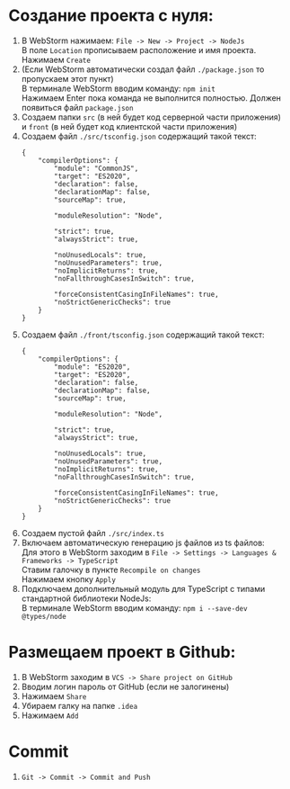 # Создание проекта с нуля:
1. В WebStorm нажимаем: `File -> New -> Project -> NodeJs`  
   В поле `Location` прописываем расположение и имя проекта.  
   Нажимаем `Create`  
2. (Если WebStorm автоматически создал файл `./package.json` то пропускаем этот пункт)  
   В терминале WebStorm вводим команду: `npm init`  
   Нажимаем Enter пока команда не выполнится полностью.
   Должен появиться файл `package.json`  
3. Создаем папки `src` (в ней будет код серверной части приложения)  
   и `front` (в ней будет код клиентской части приложения)
4. Создаем файл `./src/tsconfig.json` содержащий такой текст:  
   ```
   {
       "compilerOptions": {
           "module": "CommonJS",
           "target": "ES2020",
           "declaration": false,
           "declarationMap": false,
           "sourceMap": true,
        
           "moduleResolution": "Node",
        
           "strict": true,
           "alwaysStrict": true,
        
           "noUnusedLocals": true,
           "noUnusedParameters": true,
           "noImplicitReturns": true,
           "noFallthroughCasesInSwitch": true,
        
           "forceConsistentCasingInFileNames": true,
           "noStrictGenericChecks": true
       }
   }
   ```
5. Создаем файл `./front/tsconfig.json` содержащий такой текст:  
   ```
   {
       "compilerOptions": {
           "module": "ES2020",
           "target": "ES2020",
           "declaration": false,
           "declarationMap": false,
           "sourceMap": true,
        
           "moduleResolution": "Node",
        
           "strict": true,
           "alwaysStrict": true,
        
           "noUnusedLocals": true,
           "noUnusedParameters": true,
           "noImplicitReturns": true,
           "noFallthroughCasesInSwitch": true,
        
           "forceConsistentCasingInFileNames": true,
           "noStrictGenericChecks": true
       }
   }
   ```
6. Создаем пустой файл `./src/index.ts`  
7. Включаем автоматическую генерацию js файлов из ts файлов:  
   Для этого в WebStorm заходим в `File -> Settings -> Languages & Frameworks -> TypeScript`  
   Ставим галочку в пункте `Recompile on changes`  
   Нажимаем кнопку `Apply`  
8. Подключаем дополнительный модуль для TypeScript с типами стандартной библиотеки NodeJs:  
   В терминале WebStorm вводим команду: `npm i --save-dev @types/node`  

# Размещаем проект в Github:  
1. В WebStorm заходим в `VCS -> Share project on GitHub`  
2. Вводим логин пароль от GitHub (если не залогинены)  
3. Нажимаем `Share`  
4. Убираем галку на папке `.idea`  
5. Нажимаем `Add`  

# Commit
1. `Git -> Commit -> Commit and Push`  
